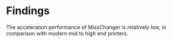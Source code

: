 # Findings

The acceleration performance of MissChanger is relatively low, in comparison with modern mid to high end printers.
